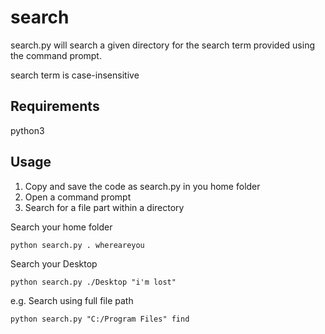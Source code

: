 # search

search.py will search a given directory for the search term provided using the command prompt.

search term is case-insensitive

## Requirements

python3

## Usage


1. Copy and save the code as search.py in you home folder
2. Open a command prompt
3. Search for a file part within a directory

Search your home folder
```
python search.py . whereareyou
```

Search your Desktop

```
python search.py ./Desktop "i'm lost"
```

e.g. Search using full file path
```
python search.py "C:/Program Files" find
```
